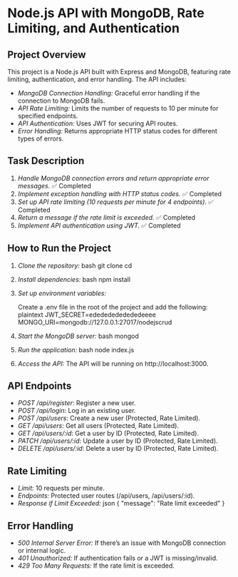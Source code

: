 # Node.js API with MongoDB, Rate Limiting, and Authentication

## Project Overview

This project is a Node.js API built with Express and MongoDB, featuring rate limiting, authentication, and error handling. The API includes:

- *MongoDB Connection Handling:* Graceful error handling if the connection to MongoDB fails.
- *API Rate Limiting:* Limits the number of requests to 10 per minute for specified endpoints.
- *API Authentication:* Uses JWT for securing API routes.
- *Error Handling:* Returns appropriate HTTP status codes for different types of errors.

## Task Description

1. *Handle MongoDB connection errors and return appropriate error messages.* ✅ Completed
2. *Implement exception handling with HTTP status codes.* ✅ Completed
3. *Set up API rate limiting (10 requests per minute for 4 endpoints).* ✅ Completed
4. *Return a message if the rate limit is exceeded.* ✅ Completed
5. *Implement API authentication using JWT.* ✅ Completed

## How to Run the Project

1. *Clone the repository:*
    bash
    git clone <your-repo-url>
    cd <your-repo-directory>
    

2. *Install dependencies:*
    bash
    npm install
    

3. *Set up environment variables:*

    Create a .env file in the root of the project and add the following:
    plaintext
     JWT_SECRET=edededededededeeee
    MONGO_URI=mongodb://127.0.0.1:27017/nodejscrud
    

4. *Start the MongoDB server:*
    bash
    mongod
    

5. *Run the application:*
    bash
    node index.js
    

6. *Access the API:*
    The API will be running on http://localhost:3000.

## API Endpoints

- *POST /api/register*: Register a new user.
- *POST /api/login*: Log in an existing user.
- *POST /api/users*: Create a new user (Protected, Rate Limited).
- *GET /api/users*: Get all users (Protected, Rate Limited).
- *GET /api/users/:id*: Get a user by ID (Protected, Rate Limited).
- *PATCH /api/users/:id*: Update a user by ID (Protected, Rate Limited).
- *DELETE /api/users/:id*: Delete a user by ID (Protected, Rate Limited).

## Rate Limiting

- *Limit:* 10 requests per minute.
- *Endpoints:* Protected user routes (/api/users, /api/users/:id).
- *Response if Limit Exceeded:* 
    json
    {
      "message": "Rate limit exceeded"
    }
    

## Error Handling

- *500 Internal Server Error:* If there’s an issue with MongoDB connection or internal logic.
- *401 Unauthorized:* If authentication fails or a JWT is missing/invalid.
- *429 Too Many Requests:* If the rate limit is exceeded.
